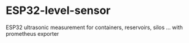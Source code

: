 # ESP32-level-sensor
ESP32 ultrasonic measurement for containers, reservoirs, silos ... with prometheus exporter
